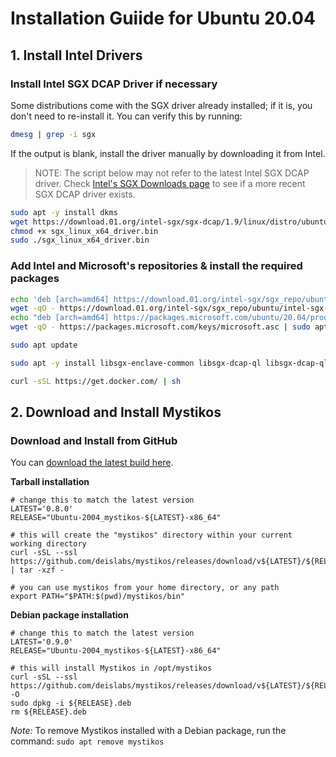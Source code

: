 # Installation Guiide for Ubuntu 20.04

## 1. Install Intel Drivers

### Install Intel SGX DCAP Driver if necessary

Some distributions come with the SGX driver already installed; if it is,
you don't need to re-install it. You can verify this by running:

```bash
dmesg | grep -i sgx
```

If the output is blank, install the driver manually by downloading it from Intel.

> NOTE: The script below may not refer to the latest Intel SGX DCAP driver.
> Check [Intel's SGX Downloads page](https://01.org/intel-software-guard-extensions/downloads)
> to see if a more recent SGX DCAP driver exists.

```bash
sudo apt -y install dkms
wget https://download.01.org/intel-sgx/sgx-dcap/1.9/linux/distro/ubuntu20.04-server/sgx_linux_x64_driver_1.36.2.bin -O sgx_linux_x64_driver.bin
chmod +x sgx_linux_x64_driver.bin
sudo ./sgx_linux_x64_driver.bin
```
### Add Intel and Microsoft's repositories & install the required packages

```bash
echo 'deb [arch=amd64] https://download.01.org/intel-sgx/sgx_repo/ubuntu focal main' | sudo tee /etc/apt/sources.list.d/intel-sgx.list
wget -qO - https://download.01.org/intel-sgx/sgx_repo/ubuntu/intel-sgx-deb.key | sudo apt-key add -
echo "deb [arch=amd64] https://packages.microsoft.com/ubuntu/20.04/prod focal main" | sudo tee /etc/apt/sources.list.d/msprod.list
wget -qO - https://packages.microsoft.com/keys/microsoft.asc | sudo apt-key add -

sudo apt update

sudo apt -y install libsgx-enclave-common libsgx-dcap-ql libsgx-dcap-ql-dev libsgx-quote-ex az-dcap-client libmbedtls-dev

curl -sSL https://get.docker.com/ | sh
```

## 2. Download and Install Mystikos

### Download and Install from GitHub

You can [download the latest build here](https://github.com/deislabs/mystikos/releases).

**Tarball installation**

```
# change this to match the latest version
LATEST='0.8.0'
RELEASE="Ubuntu-2004_mystikos-${LATEST}-x86_64"

# this will create the "mystikos" directory within your current working directory
curl -sSL --ssl https://github.com/deislabs/mystikos/releases/download/v${LATEST}/${RELEASE}.tar.gz | tar -xzf -

# you can use mystikos from your home directory, or any path
export PATH="$PATH:$(pwd)/mystikos/bin"
```

**Debian package installation**

```
# change this to match the latest version
LATEST='0.9.0'
RELEASE="Ubuntu-2004_mystikos-${LATEST}-x86_64"

# this will install Mystikos in /opt/mystikos
curl -sSL --ssl https://github.com/deislabs/mystikos/releases/download/v${LATEST}/${RELEASE}.deb -O
sudo dpkg -i ${RELEASE}.deb
rm ${RELEASE}.deb

```
*Note:* To remove Mystikos installed with a Debian package, run the command: `sudo apt remove mystikos`
